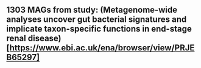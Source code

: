 ## 1303 MAGs from study: (Metagenome-wide analyses uncover gut bacterial signatures and implicate taxon-specific functions in end-stage renal disease)[https://www.ebi.ac.uk/ena/browser/view/PRJEB65297]
